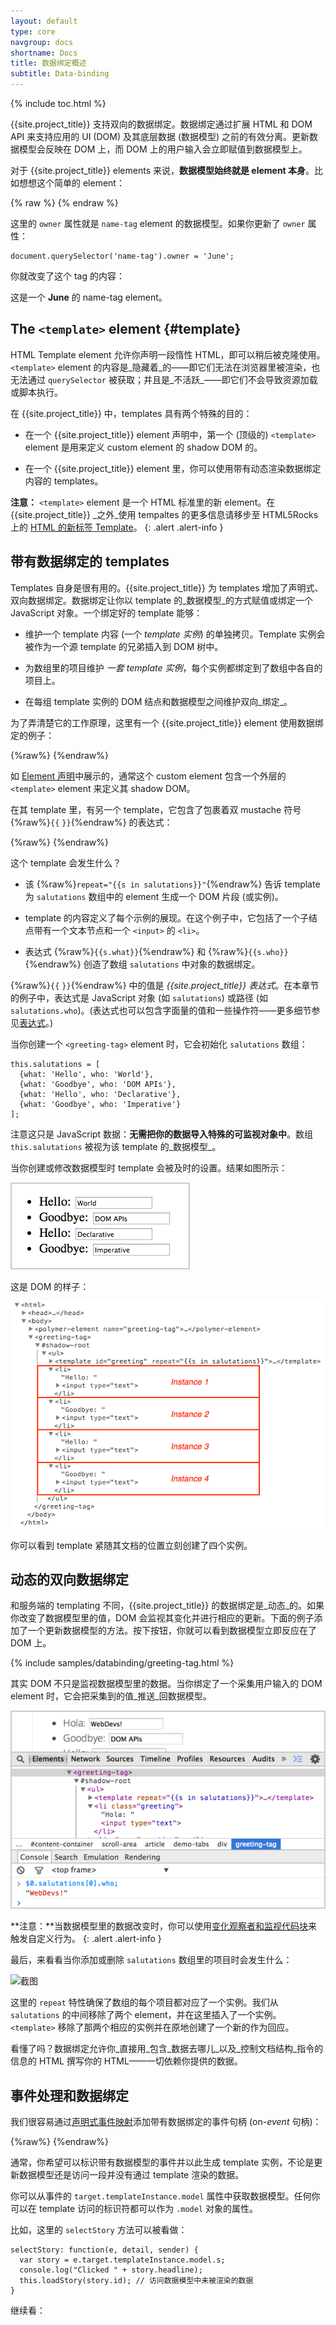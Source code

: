 ```yaml
---
layout: default
type: core
navgroup: docs
shortname: Docs
title: 数据绑定概述
subtitle: Data-binding
---
```


{% include toc.html %}


{{site.project_title}} 支持双向的数据绑定。数据绑定通过扩展 HTML 和 DOM API 来支持应用的 UI (DOM) 及其底层数据 (数据模型) 之前的有效分离。更新数据模型会反映在 DOM 上，而 DOM 上的用户输入会立即赋值到数据模型上。

对于 {{site.project_title}} elements 来说，**数据模型始终就是 element 本身**。比如想想这个简单的 element：

{% raw %}
    <polymer-element name="name-tag">
      <template>
        这是一个 <b>{{owner}}</b> 的 name-tag element。
      </template>
      <script>
        Polymer('name-tag', {
          // initialize the element's model
          ready: function() {
            this.owner = 'Rafael';
          }
        });
      </script>
    </polymer-element>
{% endraw %}

这里的 `owner` 属性就是 `name-tag` element 的数据模型。如果你更新了 `owner` 属性：

    document.querySelector('name-tag').owner = 'June';

你就改变了这个 tag 的内容：

这是一个 **June** 的 name-tag element。



## The `<template>` element {#template}

HTML Template element 允许你声明一段惰性 HTML，即可以稍后被克隆使用。`<template>` element 的内容是_隐藏着_的——即它们无法在浏览器里被渲染，也无法通过 `querySelector` 被获取；并且是_不活跃_——即它们不会导致资源加载或脚本执行。

在 {{site.project_title}} 中，templates 具有两个特殊的目的：

*   在一个 {{site.project_title}} element 声明中，第一个 (顶级的) `<template>` element 是用来定义 custom element 的 shadow DOM 的。

*   在一个 {{site.project_title}} element 里，你可以使用带有动态渲染数据绑定内容的 templates。

**注意：** `<template>` element 是一个 HTML 标准里的新 element。在 {{site.project_title}} _之外_使用 tempaltes 的更多信息请移步至 HTML5Rocks 上的 [HTML 的新标签 Template](http://www.html5rocks.com/tutorials/webcomponents/template/)。
{: .alert .alert-info }

## 带有数据绑定的 templates

Templates 自身是很有用的。{{site.project_title}} 为 templates 增加了声明式、双向数据绑定。数据绑定让你以 template 的_数据模型_的方式赋值或绑定一个 JavaScript 对象。一个绑定好的 template 能够：

*   维护一个 template 内容 (一个 _template 实例_) 的单独拷贝。Template 实例会被作为一个源 template 的兄弟插入到 DOM 树中。

*   为数组里的项目维护 _一套 template 实例_，每个实例都绑定到了数组中各自的项目上。

*   在每组 template 实例的 DOM 结点和数据模型之间维护双向_绑定_。

为了弄清楚它的工作原理，这里有一个 {{site.project_title}} element 使用数据绑定的例子：

{%raw%}
    <polymer-element name="greeting-tag">
      <!-- 最外面的 template 定义了 element 的 shadow DOM -->
      <template>
        <ul>
          <template repeat="{{s in salutations}}">
            <li>{{s.what}}: <input type="text" value="{{s.who}}"></li>
          </template>
        </ul>
      </template>
      <script>
        Polymer('greeting-tag', {
          ready: function() {
            // 植入 element 的数据模型 (数组 salutations)
            this.salutations = [
              {what: 'Hello', who: 'World'},
              {what: 'GoodBye', who: 'DOM APIs'},
              {what: 'Hello', who: 'Declarative'},
              {what: 'GoodBye', who: 'Imperative'}
            ];
          }
        });
      </script>
    </polymer-element>
{%endraw%}


如 [Element 声明](polymer.html#element-declaration)中展示的，通常这个 custom element 包含一个外层的 `<template>` element 来定义其 shadow DOM。

在其 template 里，有另一个 template，它包含了包裹着双 mustache 符号 {%raw%}`{{`&nbsp;`}}`{%endraw%} 的表达式：

{%raw%}
    <template repeat="{{s in salutations}}">
      <li>{{s.what}}: <input type="text" value="{{s.who}}"></li>
    </template>
{%endraw%}

这个 template 会发生什么？

*  该 {%raw%}`repeat="{{s in salutations}}"`{%endraw%} 告诉 template 为 `salutations` 数组中的 element 生成一个 DOM 片段 (或实例)。

*   template 的内容定义了每个示例的展现。在这个例子中，它包括了一个子结点带有一个文本节点和一个 `<input>` 的 `<li>`。

*   表达式 {%raw%}`{{s.what}}`{%endraw%} 和 {%raw%}`{{s.who}}`{%endraw%} 创造了数组 `salutations` 中对象的数据绑定。

{%raw%}`{{`&nbsp;`}}`{%endraw%} 中的值是 <em>{{site.project_title}} 表达式</em>。在本章节的例子中，表达式是 JavaScript 对象 (如 `salutations`) 或路径 (如 `salutations.who`)。(表达式也可以包含字面量的值和一些操作符——更多细节参见[表达式](#expressions)。)

当你创建一个 `<greeting-tag>` element 时，它会初始化 `salutations` 数组：

    this.salutations = [
      {what: 'Hello', who: 'World'},
      {what: 'Goodbye', who: 'DOM APIs'},
      {what: 'Hello', who: 'Declarative'},
      {what: 'Goodbye', who: 'Imperative'}
    ];

注意这只是 JavaScript 数据：**无需把你的数据导入特殊的可监视对象中**。数组 `this.salutations` 被视为该 template 的_数据模型_。

当你创建或修改数据模型时 template 会被及时的设置。结果如图所示：

![截图](/images/databinding/example-1.png)

这是 DOM 的样子：

![截图](/images/databinding/example-1-dom.png)

你可以看到 template 紧随其文档的位置立刻创建了四个实例。


## 动态的双向数据绑定

和服务端的 templating 不同，{{site.project_title}} 的数据绑定是_动态_的。如果你改变了数据模型里的值，DOM 会监视其变化并进行相应的更新。下面的例子添加了一个更新数据模型的方法。按下按钮，你就可以看到数据模型立即反应在了 DOM 上。

{% include samples/databinding/greeting-tag.html %}

其实 DOM 不只是监视数据模型里的数据。当你绑定了一个采集用户输入的 DOM element 时，它会把采集到的值_推送_回数据模型。

![截图](/images/databinding/input-to-model.png)

**注意：**当数据模型里的数据改变时，你可以使用[变化观察者和监视代码块](polymer.html#observeprops)来触发自定义行为。
{: .alert .alert-info }

最后，来看看当你添加或删除 `salutations` 数组里的项目时会发生什么：

![截图](/images/databinding/update-model-array.png)

这里的 `repeat` 特性确保了数组的每个项目都对应了一个实例。我们从 `salutations` 的中间移除了两个 element，并在这里插入了一个实例。`<template>` 移除了那两个相应的实例并在原地创建了一个新的作为回应。

看懂了吗？数据绑定允许你_直接用_包含_数据去哪儿_以及_控制文档结构_指令的信息的 HTML 撰写你的 HTML——一切依赖你提供的数据。

## 事件处理和数据绑定

我们很容易通过[声明式事件映射](polymer.html#declarative-event-mapping)添加带有数据绑定的事件句柄 (on-_event_ 句柄)：

{%raw%}
    <template>
      <ul>
        <template repeat="{{s in stories}}">
          <li on-click={{selectStory}}>{{s.headline}}</li>
        </template>
      </ul>
    </template>
{%endraw%}

通常，你希望可以标识带有数据模型的事件并以此生成 template 实例，不论是更新数据模型还是访问一段并没有通过 template 渲染的数据。

你可以从事件的 `target.templateInstance.model` 属性中获取数据模型。任何你可以在 template 访问的标识符都可以作为 `.model` 对象的属性。

比如，这里的 `selectStory` 方法可以被看做：

    selectStory: function(e, detail, sender) {
      var story = e.target.templateInstance.model.s;
      console.log("Clicked " + story.headline);
      this.loadStory(story.id); // 访问数据模型中未被渲染的数据
    }

继续看：

<a href="/docs/polymer/binding-types.html">
  <paper-button icon="arrow-forward" label="绑定的类型" raisedButton></paper-button>
</a>

<a href="/docs/polymer/expressions.html">
  <paper-button icon="arrow-forward" label="表达式" raisedButton></paper-button>
</a>
